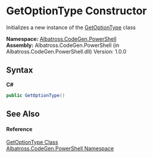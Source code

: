 # GetOptionType Constructor 
 

Initializes a new instance of the <a href="T_Albatross_CodeGen_PowerShell_GetOptionType.md">GetOptionType</a> class

**Namespace:**&nbsp;<a href="N_Albatross_CodeGen_PowerShell.md">Albatross.CodeGen.PowerShell</a><br />**Assembly:**&nbsp;Albatross.CodeGen.PowerShell (in Albatross.CodeGen.PowerShell.dll) Version: 1.0.0

## Syntax

**C#**<br />
``` C#
public GetOptionType()
```


## See Also


#### Reference
<a href="T_Albatross_CodeGen_PowerShell_GetOptionType.md">GetOptionType Class</a><br /><a href="N_Albatross_CodeGen_PowerShell.md">Albatross.CodeGen.PowerShell Namespace</a><br />